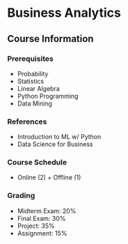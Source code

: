 # Business Analytics

## Course Information

### Prerequisites

- Probability
- Statistics
- Linear Algebra
- Python Programming
- Data Mining

### References

- Introduction to ML w/ Python
- Data Science for Business

### Course Schedule

- Online (2) + Offline (1)

### Grading

- Midterm Exam: 20%
- Final Exam: 30%
- Project: 35%
- Assignment: 15%
